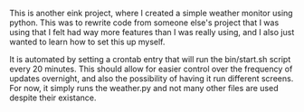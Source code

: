 This is another eink project, where I created a simple weather monitor using python. This was to rewrite code from someone else's project that I was using that I felt had way more features than I was really using, and I also just wanted to learn how to set this up myself.

It is automated by setting a crontab entry that will run the bin/start.sh script every 20 minutes. This should allow for easier control over the frequency of updates overnight, and also the possibility of having it run different screens. For now, it simply runs the weather.py and not many other files are used despite their existance.
